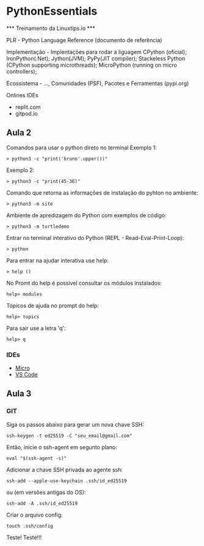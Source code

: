 # PythonEssentials

*** Treinamento da Linuxtips.io ***


PLR - Python Language Reference
    (documento de referência)

Implementação -  Implentações para rodar a liguagem
    CPython (oficial); 
    IronPython(.Net); 
    Jython(JVM);
    PyPy(JIT compiler); 
    Stackeless Python (CPython supporting microthreads);
    MicroPython (running on micro controllers);

Ecossistema - ..., Comunidades (PSF), Pacotes e Ferramentas (pypi.org)

Onlines IDEs

* replit.com
* gitpod.io

## Aula 2
 
 Comandos para usar o python direto no terminal
 Exemplo 1:
```
> python3 -c "print('bruno'.upper())"

```
Exemplo 2:
```
> python3 -c "print(45-36)"
```

Comando que retorna as informações de instalação do pyhton no ambiente:
```
> python3 -m site
```

Ambiente de apredizagem do Python com exemplos de código:
```
> python3 -m turtledemo
```

Entrar no terminal interativo do Python (REPL - Read-Eval-Print-Loop):
```
> python
```

Para entrar na ajudar interativa use help:

```
> help ()
```

No Promt do help é possivel consultar os módulos instalados:

```
help> modules
```

Tópicos de ajuda no prompt do help:
```
help> topics
```

Para sair use a letra 'q':
```
help> q
```

### IDEs

*  [Micro](https://micro-editor.github.io)
* [VS Code](https://code.visualstudio.com)

## Aula 3

### GIT

Siga os passos abaixo para gerar um nova chave SSH:
```
ssh-keygen -t ed25519 -C "seu_email@gmail.com"
```

Então, inicie o ssh-agent em segunto plano:
```
eval "$(ssh-agent -s)"
```

Adicionar a chave SSH privada ao agente ssh:
```
ssh-add --apple-use-keychain .ssh/id_ed25519
```
 ou (em versões antigas do OS):
```
ssh-add -A .ssh/id_ed25519
```
Criar o arquivo config:
```
touch .ssh/config
```
Teste! Teste!!!



